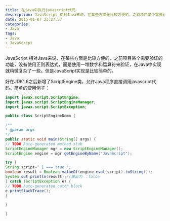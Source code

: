 ```yaml
---
title: 在java中执行javascript代码
description: JavaScript 相对Java来说，在某些方面是比较方便的，之前项目某个需要验证的功能，没有使用正则表达式，而是使用一堆数字和运算符来验证，在Java中实现就稍微复杂了一些。但是JavaScript实现是比较简单的。
date: 2015-01-07 23:27:57
categories:
- Java
tags:
- Java 
- JavaScript
---
```


JavaScript 相对Java来说，在某些方面是比较方便的，之前项目某个需要验证的功能，没有使用正则表达式，而是使用一堆数字和运算符来验证，在Java中实现就稍微复杂了一些。但是JavaScript实现是比较简单的。

好在JDK1.6之后新增了ScriptEngine类，允许Java程序直接调用javascript代码。简单的使用例子：
``` java
import javax.script.ScriptEngine;
import javax.script.ScriptEngineManager;
import javax.script.ScriptException;

public class ScriptEngineDemo {

/**
* @param args
*/
public static void main(String[] args) {
// TODO Auto-generated method stub
ScriptEngineManager mgr = new ScriptEngineManager();
ScriptEngine engine = mgr.getEngineByName("JavaScript");

try {
String script=" 1 === true ";
boolean result = Boolean.valueOf(engine.eval(script).toString());
System.out.println(result);//输出为 ：false
} catch (ScriptException e) {
// TODO Auto-generated catch block
e.printStackTrace();
}

}

}
```